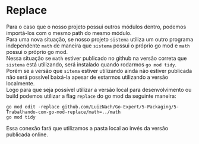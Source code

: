# Replace

Para o caso que o nosso projeto possui outros módulos dentro, podemos importá-los com o mesmo path do mesmo módulo.  
Para uma nova situação, se nosso projeto `sistema` utiliza um outro programa independente `math` de maneira que `sistema` possui o próprio go mod e `math` possui o próprio go mod.  
Nessa situação se `math` estiver publicado no github na versão correta que `sistema` está utilizando, será instalado quando rodarmos `go mod tidy`. Porém se a versão que `sitema` estiver utilizando ainda não estiver publicada não será possível baixá-la apesar de estarmos utilizando a versão localmente.  
Logo para que seja possível utilizar a versão local para desenvolvimento ou build podemos utilizar a flag `replace` do go mod da seguinte maneira:  
```
go mod edit -replace github.com/LuizNach/Go-Expert/5-Packaging/5-Trabalhando-com-go-mod-replace/math=../math
go mod tidy
```
Essa conexão fará que utilizamos a pasta local ao invés da versão publicada online.